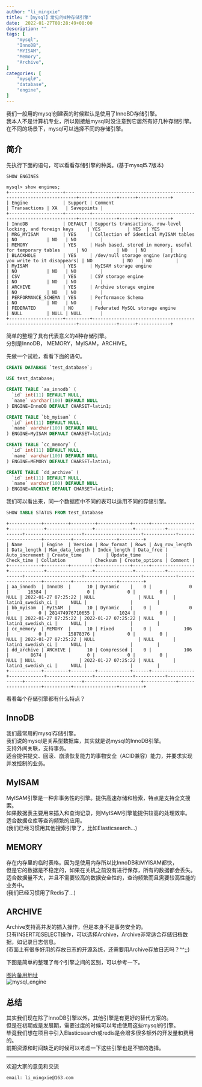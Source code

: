 ```yaml
---
author: "li_mingxie"
title: "【mysql】常见的4种存储引擎"
date:  2022-01-27T08:28:49+08:00
description: ""
tags: [
    "mysql",
    "InnoDB",
    "MYISAM",
    "Memory",
    "Archive",
]
categories: [
    "mysql#",
    "database",
    "engine",
]
---
```


我们一般用的mysql创建表的时候默认是使用了InnoBD存储引擎。  
我本人不是计算机专业，所以刚接触mysql时没注意到它居然有好几种存储引擎。  
在不同的场景下，mysql可以选择不同的存储引擎。  <!--more-->  

## 简介
先执行下面的语句，可以看看存储引擎的种类。(基于mysql5.7版本)  

```sql
SHOW ENGINES
```

```
mysql> show engines;
+--------------------+---------+----------------------------------------------------------------+--------------+------+------------+
| Engine             | Support | Comment                                                        | Transactions | XA   | Savepoints |
+--------------------+---------+----------------------------------------------------------------+--------------+------+------------+
| InnoDB             | DEFAULT | Supports transactions, row-level locking, and foreign keys     | YES          | YES  | YES        |
| MRG_MYISAM         | YES     | Collection of identical MyISAM tables                          | NO           | NO   | NO         |
| MEMORY             | YES     | Hash based, stored in memory, useful for temporary tables      | NO           | NO   | NO         |
| BLACKHOLE          | YES     | /dev/null storage engine (anything you write to it disappears) | NO           | NO   | NO         |
| MyISAM             | YES     | MyISAM storage engine                                          | NO           | NO   | NO         |
| CSV                | YES     | CSV storage engine                                             | NO           | NO   | NO         |
| ARCHIVE            | YES     | Archive storage engine                                         | NO           | NO   | NO         |
| PERFORMANCE_SCHEMA | YES     | Performance Schema                                             | NO           | NO   | NO         |
| FEDERATED          | NO      | Federated MySQL storage engine                                 | NULL         | NULL | NULL       |
+--------------------+---------+----------------------------------------------------------------+--------------+------+------------+
```

简单的整理了具有代表意义的4种存储引擎。  
分别是InnoDB， MEMORY，MyISAM，ARCHIVE。  

先做一个试验，看看下面的语句。  

```sql
CREATE DATABASE `test_database`;

USE test_database;

CREATE TABLE `aa_innodb` (
  `id` int(11) DEFAULT NULL,
  `name` varchar(100) DEFAULT NULL
) ENGINE=InnoDB DEFAULT CHARSET=latin1;

CREATE TABLE `bb_myisam` (
  `id` int(11) DEFAULT NULL,
  `name` varchar(100) DEFAULT NULL
) ENGINE=MyISAM DEFAULT CHARSET=latin1;

CREATE TABLE `cc_memory` (
  `id` int(11) DEFAULT NULL,
  `name` varchar(100) DEFAULT NULL
) ENGINE=MEMORY DEFAULT CHARSET=latin1;

CREATE TABLE `dd_archive` (
  `id` int(11) DEFAULT NULL,
  `name` varchar(100) DEFAULT NULL
) ENGINE=ARCHIVE DEFAULT CHARSET=latin1;

```

我们可以看出来，同一个数据库中不同的表可以适用不同的存储引擎。

```sql
SHOW TABLE STATUS FROM test_database
```

```
+------------+---------+---------+------------+------+----------------+-------------+-----------------+--------------+-----------+----------------+---------------------+---------------------+------------+-------------------+----------+----------------+---------+
| Name       | Engine  | Version | Row_format | Rows | Avg_row_length | Data_length | Max_data_length | Index_length | Data_free | Auto_increment | Create_time         | Update_time         | Check_time | Collation         | Checksum | Create_options | Comment |
+------------+---------+---------+------------+------+----------------+-------------+-----------------+--------------+-----------+----------------+---------------------+---------------------+------------+-------------------+----------+----------------+---------+
| aa_innodb  | InnoDB  |      10 | Dynamic    |    0 |              0 |       16384 |               0 |            0 |         0 |           NULL | 2022-01-27 07:25:22 | NULL                | NULL       | latin1_swedish_ci |     NULL |                |         |
| bb_myisam  | MyISAM  |      10 | Dynamic    |    0 |              0 |           0 | 281474976710655 |         1024 |         0 |           NULL | 2022-01-27 07:25:22 | 2022-01-27 07:25:22 | NULL       | latin1_swedish_ci |     NULL |                |         |
| cc_memory  | MEMORY  |      10 | Fixed      |    0 |            106 |           0 |        15878376 |            0 |         0 |           NULL | 2022-01-27 07:25:22 | NULL                | NULL       | latin1_swedish_ci |     NULL |                |         |
| dd_archive | ARCHIVE |      10 | Compressed |    0 |            106 |        8674 |               0 |            0 |         0 |           NULL | NULL                | 2022-01-27 07:25:22 | NULL       | latin1_swedish_ci |     NULL |                |         |
+------------+---------+---------+------------+------+----------------+-------------+-----------------+--------------+-----------+----------------+---------------------+---------------------+------------+-------------------+----------+----------------+---------+
```

看看每个存储引擎都有什么特点？

## InnoDB
我们最常用的mysql存储引擎。  
我们说的mysql是关系型数据库，其实就是说mysql的InnoDB引擎。  
支持外间关联，支持事务。  
适合提供提交、回滚、崩溃恢复能力的事物安全（ACID兼容）能力，并要求实现并发控制的业务。  

## MyISAM
MyISAM引擎是一种非事务性的引擎。提供高速存储和检索，特点是支持全文搜索。  
如果数据表主要用来插入和查询记录，则MyISAM引擎能提供较高的处理效率。  
适合数据仓库等查询频繁的应用。   
(我们已经习惯用其他搜索引擎了，比如Elasticsearch...)  

## MEMORY
存在内存里的临时表格。因为是使用内存所以比InnoDB和MYISAM都快，  
但是它的数据是不稳定的，如果在关机之前没有进行保存，所有的数据都会丢失。  
适合数据量不大，并且不需要较高的数据安全性的，查询频繁而且需要较高性能的业务中。  
(我们已经习惯用了Redis了...)  

## ARCHIVE
Archive支持高并发的插入操作，但是本身不是事务安全的。  
只有INSERT和SELECT操作，可以选择Archive，Archive非常适合存储归档数据，如记录日志信息。  
(市面上有很多好用的存放日志的开源系统，还需要用Archive存放日志吗？^^;;)


下图是简单的整理了每个引擎之间的区别，可以参考一下。  

[图片备用地址](https://limingxie.github.io/images/mysql/mysql_engine.png)  
![mysql_engine](https://mingxie-blog.oss-cn-beijing.aliyuncs.com/image/mysql/mysql_engine.png?x-oss-process=image/resize,w_600,m_lfit)

## 总结
其实我们现在除了InnoDB引擎以外，其他引擎是有更好的替代方案的。  
但是在初期或是发展期，需要过度的时候可以考虑使用这些mysql的引擎。  
毕竟我们想在项目中引入Elasticsearch或redis是会增多很多额外的开发量和费用的。  
前期资源和时间缺乏的时候可以考虑一下这些引擎也是不错的选择。

----------------------------------------------
欢迎大家的意见和交流

`email: li_mingxie@163.com`